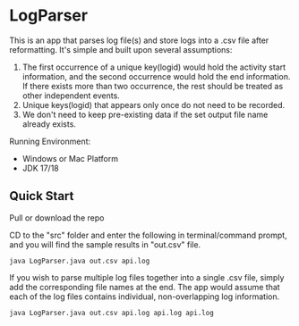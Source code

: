 # LogParser

This is an app that parses log file(s) and store logs into a .csv file after reformatting.
It's simple and built upon several assumptions:
1. The first occurrence of a unique key(logid) would hold the activity start information, 
and the second occurrence would hold the end information. If there exists more than two occurrence, 
the rest should be treated as other independent events.
2. Unique keys(logid) that appears only once do not need to be recorded.
3. We don't need to keep pre-existing data if the set output file name already exists.



Running Environment:
+ Windows or Mac Platform
+ JDK 17/18

## Quick Start

Pull or download the repo

CD to the "src" folder and enter the following in terminal/command prompt, 
and you will find the sample results in "out.csv" file.
```shell
java LogParser.java out.csv api.log
```

If you wish to parse multiple log files together into a single .csv file,
 simply add the corresponding file names at the end. The app would assume that each
 of the log files contains individual, non-overlapping log information.

```shell
java LogParser.java out.csv api.log api.log api.log
```

